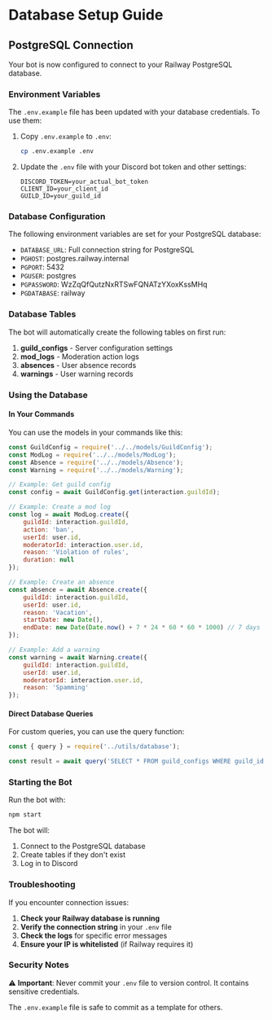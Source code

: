 # Database Setup Guide

## PostgreSQL Connection

Your bot is now configured to connect to your Railway PostgreSQL database.

### Environment Variables

The `.env.example` file has been updated with your database credentials. To use them:

1. Copy `.env.example` to `.env`:
   ```bash
   cp .env.example .env
   ```

2. Update the `.env` file with your Discord bot token and other settings:
   ```env
   DISCORD_TOKEN=your_actual_bot_token
   CLIENT_ID=your_client_id
   GUILD_ID=your_guild_id
   ```

### Database Configuration

The following environment variables are set for your PostgreSQL database:

- `DATABASE_URL`: Full connection string for PostgreSQL
- `PGHOST`: postgres.railway.internal
- `PGPORT`: 5432
- `PGUSER`: postgres
- `PGPASSWORD`: WzZqQfQutzNxRTSwFQNATzYXoxKssMHq
- `PGDATABASE`: railway

### Database Tables

The bot will automatically create the following tables on first run:

1. **guild_configs** - Server configuration settings
2. **mod_logs** - Moderation action logs
3. **absences** - User absence records
4. **warnings** - User warning records

### Using the Database

#### In Your Commands

You can use the models in your commands like this:

```javascript
const GuildConfig = require('../../models/GuildConfig');
const ModLog = require('../../models/ModLog');
const Absence = require('../../models/Absence');
const Warning = require('../../models/Warning');

// Example: Get guild config
const config = await GuildConfig.get(interaction.guildId);

// Example: Create a mod log
const log = await ModLog.create({
    guildId: interaction.guildId,
    action: 'ban',
    userId: user.id,
    moderatorId: interaction.user.id,
    reason: 'Violation of rules',
    duration: null
});

// Example: Create an absence
const absence = await Absence.create({
    guildId: interaction.guildId,
    userId: user.id,
    reason: 'Vacation',
    startDate: new Date(),
    endDate: new Date(Date.now() + 7 * 24 * 60 * 60 * 1000) // 7 days
});

// Example: Add a warning
const warning = await Warning.create({
    guildId: interaction.guildId,
    userId: user.id,
    moderatorId: interaction.user.id,
    reason: 'Spamming'
});
```

#### Direct Database Queries

For custom queries, you can use the query function:

```javascript
const { query } = require('../utils/database');

const result = await query('SELECT * FROM guild_configs WHERE guild_id = $1', [guildId]);
```

### Starting the Bot

Run the bot with:

```bash
npm start
```

The bot will:
1. Connect to the PostgreSQL database
2. Create tables if they don't exist
3. Log in to Discord

### Troubleshooting

If you encounter connection issues:

1. **Check your Railway database is running**
2. **Verify the connection string** in your `.env` file
3. **Check the logs** for specific error messages
4. **Ensure your IP is whitelisted** (if Railway requires it)

### Security Notes

⚠️ **Important**: Never commit your `.env` file to version control. It contains sensitive credentials.

The `.env.example` file is safe to commit as a template for others.
